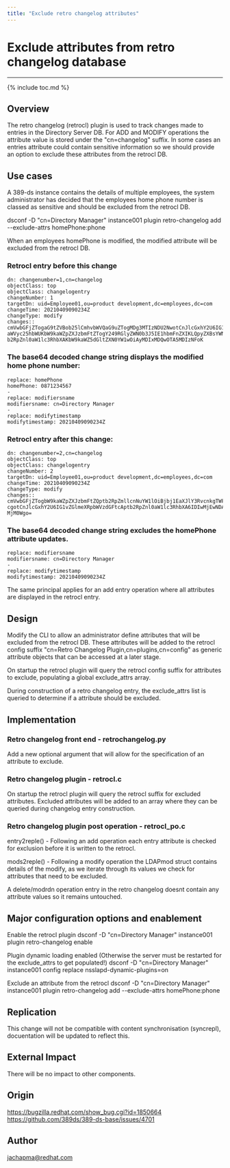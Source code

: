 ```yaml
---
title: "Exclude retro changelog attributes"
---
```


# Exclude attributes from retro changelog database
----------------

{% include toc.md %}

Overview
--------

The retro changelog (retrocl) plugin is used to track changes made to entries in the Directory Server DB. For ADD and MODIFY operations
the attribute value is stored under the "cn=changelog" suffix. In some cases an entries attribute could contain sensitive information so 
we should provide an option to exclude these attributes from the retrocl DB.
 
Use cases
---------

A 389-ds instance contains the details of multiple employees, the system administrator has decided that the employees home phone 
number is classed as sensitive and should be excluded from the retrocl DB. 

dsconf -D "cn=Directory Manager" instance001 plugin retro-changelog add --exclude-attrs homePhone:phone

When an employees homePhone is modified, the modified attribute will be excluded from the retrocl DB.

### Retrocl entry before this change
    dn: changenumber=1,cn=changelog                                                               
    objectClass: top                                                                               
    objectClass: changelogentry                                                                    
    changeNumber: 1                                                                               
    targetDn: uid=Employee01,ou=product development,dc=employees,dc=com                                
    changeTime: 20210409090234Z                                                                    
    changeType: modify                                                                             
    changes:: cmVwbGFjZTogaG9tZVBob25lCmhvbWVQaG9uZTogMDg3MTIzNDU2NwotCnJlcGxhY2U6IG1vZGlm
    aWVyc25hbWUKbW9kaWZpZXJzbmFtZTogY249RGlyZWN0b3J5IE1hbmFnZXIKLQpyZXBsYWNlOiBt
    b2RpZnl0aW1lc3RhbXAKbW9kaWZ5dGltZXN0YW1wOiAyMDIxMDQwOTA5MDIzNFoK

### The base64 decoded change string displays the modified home phone number:
    replace: homePhone
    homePhone: 0871234567
    -
    replace: modifiersname
    modifiersname: cn=Directory Manager
    -
    replace: modifytimestamp
    modifytimestamp: 20210409090234Z


### Retrocl entry after this change:
    dn: changenumber=2,cn=changelog                                                               
    objectClass: top                                                                               
    objectClass: changelogentry                                                                    
    changeNumber: 2                                                                               
    targetDn: uid=Employee01,ou=product development,dc=employees,dc=com                                
    changeTime: 20210409090234Z                                                                    
    changeType: modify                                                                             
    changes:: cmVwbGFjZTogbW9kaWZpZXJzbmFtZQptb2RpZmllcnNuYW1lOiBjbj1EaXJlY3RvcnkgTWFuYWdl
    cgotCnJlcGxhY2U6IG1vZGlmeXRpbWVzdGFtcAptb2RpZnl0aW1lc3RhbXA6IDIwMjEwNDA5MDkw
    MjM0Wgo=

### The base64 decoded change string excludes the homePhone attribute updates.
    replace: modifiersname
    modifiersname: cn=Directory Manager
    -
    replace: modifytimestamp
    modifytimestamp: 20210409090234Z

The same principal applies for an add entry operation where all attributes are displayed in the retrocl entry.

Design
------

Modify the CLI to allow an administrator define attributes that will be excluded from the retrocl DB. These attributes will be added to the 
retrocl config suffix "cn=Retro Changelog Plugin,cn=plugins,cn=config" as generic attribute objects that can be accessed at a later stage.

On startup the retrocl plugin will query the retrocl config suffix for attributes to exclude, populating a global exclude_attrs array.

During construction of a retro changelog entry, the exclude_attrs list is queried to determine if a attribute should be excluded.

Implementation
--------------

### Retro changelog front end - retrochangelog.py
Add a new optional argument that will allow for the specification of an attribute to exclude.

### Retro changelog plugin - retrocl.c
On startup the retrocl plugin will query the retrocl suffix for excluded attributes.
Excluded attributes will be added to an array where they can be queried during changelog entry construction.

### Retro changelog plugin post operation - retrocl_po.c
entry2reple() - Following an add operation each entry attribute is checked for exclusion before it is written to the retrocl. 

mods2reple() -  Following a modify operation the LDAPmod struct contains details of the modify, as we iterate through its values we
                check for attributes that need to be excluded.

A delete/modrdn operation entry in the retro changelog doesnt contain any attribute values so it remains untouched.

Major configuration options and enablement
------------------------------------------

Enable the retrocl plugin
    dsconf -D "cn=Directory Manager" instance001 plugin retro-changelog enable

Plugin dynamic loading enabled (Otherwise the server must be restarted for the exclude_attrs to get populated!) 
    dsconf -D "cn=Directory Manager" instance001 config replace nsslapd-dynamic-plugins=on

Exclude an attribute from the retrocl
    dsconf -D "cn=Directory Manager" instance001 plugin retro-changelog add --exclude-attrs homePhone:phone

Replication
-----------

This change will not be compatible with content synchronisation (syncrepl), docuentation will be updated to reflect this.

External Impact
---------------

There will be no impact to other components.

Origin
-------------

https://bugzilla.redhat.com/show_bug.cgi?id=1850664
https://github.com/389ds/389-ds-base/issues/4701

Author
------

<jachapma@redhat.com>

